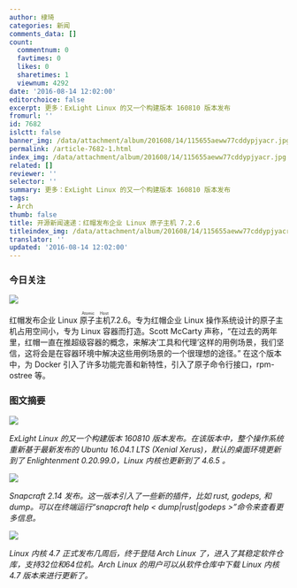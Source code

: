 ```yaml
---
author: 棣琦
categories: 新闻
comments_data: []
count:
  commentnum: 0
  favtimes: 0
  likes: 0
  sharetimes: 1
  viewnum: 4292
date: '2016-08-14 12:02:00'
editorchoice: false
excerpt: 更多：ExLight Linux 的又一个构建版本 160810 版本发布
fromurl: ''
id: 7682
islctt: false
banner_img: /data/attachment/album/201608/14/115655aeww77cddypjyacr.jpg
permalink: /article-7682-1.html
index_img: /data/attachment/album/201608/14/115655aeww77cddypjyacr.jpg
related: []
reviewer: ''
selector: ''
summary: 更多：ExLight Linux 的又一个构建版本 160810 版本发布
tags:
- Arch
thumb: false
title: 开源新闻速递：红帽发布企业 Linux 原子主机 7.2.6
titleindex_img: /data/attachment/album/201608/14/115655aeww77cddypjyacr.jpg
translator: ''
updated: '2016-08-14 12:02:00'
---
```


### 今日关注


![](/data/attachment/album/201608/14/115655aeww77cddypjyacr.jpg)


红帽发布企业 Linux <ruby> 原子主机 <rp>  （ </rp> <rt>  Atomic Host </rt> <rp>  ） </rp></ruby>7.2.6。专为红帽企业 Linux 操作系统设计的原子主机占用空间小，专为 Linux 容器而打造。Scott McCarty 声称，“在过去的两年里，红帽一直在推超级容器的概念，来解决‘工具和代理’这样的用例场景，我们坚信，这将会是在容器环境中解决这些用例场景的一个很理想的途径。” 在这个版本中，为 Docker 引入了许多功能完善和新特性，引入了原子命令行接口，rpm-ostree 等。


### 图文摘要


![](/data/attachment/album/201608/14/115801fdzhdzdsbdhucppd.jpg)


*ExLight Linux 的又一个构建版本 160810 版本发布。在该版本中，整个操作系统重新基于最新发布的 Ubuntu 16.04.1 LTS (Xenial Xerus)，默认的桌面环境更新到了 Enlightenment 0.20.99.0，Linux 内核也更新到了 4.6.5 。*


![](/data/attachment/album/201608/14/120002qq22n4z2c443qb24.jpg)


*Snapcraft 2.14 发布。这一版本引入了一些新的插件，比如 rust, godeps, 和 dump。可以在终端运行“snapcraft help < dump|rust|godeps >”命令来查看更多信息。*


![](/data/attachment/album/201608/14/120018efoeog8dlw96hkk5.jpg)


*Linux 内核 4.7 正式发布几周后，终于登陆 Arch Linux 了，进入了其稳定软件仓库，支持32位和64位机。Arch Linux 的用户可以从软件仓库中下载 Linux 内核 4.7 版本来进行更新了。*